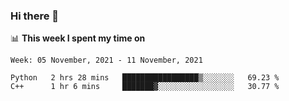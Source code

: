 ### Hi there 👋

📊 __This week I spent my time on__
<!--START_SECTION:waka-->
```text
Week: 05 November, 2021 - 11 November, 2021

Python   2 hrs 28 mins   █████████████████▒░░░░░░░   69.23 % 
C++      1 hr 6 mins     ███████▓░░░░░░░░░░░░░░░░░   30.77 % 
```
<!--END_SECTION:waka-->
<!--
**SREEHARI-M-S/SREEHARI-M-S** is a ✨ _special_ ✨ repository because its `README.md` (this file) appears on your GitHub profile.

Here are some ideas to get you started:

- 🔭 I’m currently working on ...
- 🌱 I’m currently learning ...
- 👯 I’m looking to collaborate on ...
- 🤔 I’m looking for help with ...
- 💬 Ask me about ...
- 📫 How to reach me: ...
- 😄 Pronouns: ...
- ⚡ Fun fact: ...
-->
